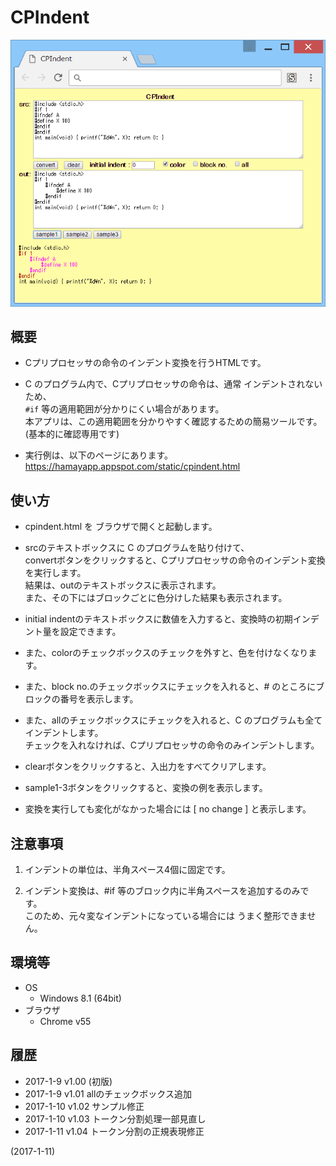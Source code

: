 # CPIndent

![image](image.png)

## 概要
- Cプリプロセッサの命令のインデント変換を行うHTMLです。

- C のプログラム内で、Cプリプロセッサの命令は、通常 インデントされないため、  
  `#if` 等の適用範囲が分かりにくい場合があります。  
  本アプリは、この適用範囲を分かりやすく確認するための簡易ツールです。  
  (基本的に確認専用です)

- 実行例は、以下のページにあります。  
  https://hamayapp.appspot.com/static/cpindent.html


## 使い方
- cpindent.html を ブラウザで開くと起動します。

- srcのテキストボックスに C のプログラムを貼り付けて、  
  convertボタンをクリックすると、Cプリプロセッサの命令のインデント変換を実行します。  
  結果は、outのテキストボックスに表示されます。  
  また、その下にはブロックごとに色分けした結果も表示されます。

- initial indentのテキストボックスに数値を入力すると、変換時の初期インデント量を設定できます。

- また、colorのチェックボックスのチェックを外すと、色を付けなくなります。

- また、block no.のチェックボックスにチェックを入れると、# のところにブロックの番号を表示します。  

- また、allのチェックボックスにチェックを入れると、C のプログラムも全てインデントします。  
  チェックを入れなければ、Cプリプロセッサの命令のみインデントします。

- clearボタンをクリックすると、入出力をすべてクリアします。

- sample1-3ボタンをクリックすると、変換の例を表示します。

- 変換を実行しても変化がなかった場合には [ no change ] と表示します。


## 注意事項
1. インデントの単位は、半角スペース4個に固定です。

2. インデント変換は、#if 等のブロック内に半角スペースを追加するのみです。  
   このため、元々変なインデントになっている場合には うまく整形できません。


## 環境等
- OS
  - Windows 8.1 (64bit)
- ブラウザ
  - Chrome v55

## 履歴
- 2017-1-9   v1.00 (初版)
- 2017-1-9   v1.01 allのチェックボックス追加
- 2017-1-10  v1.02 サンプル修正
- 2017-1-10  v1.03 トークン分割処理一部見直し
- 2017-1-11  v1.04 トークン分割の正規表現修正


(2017-1-11)
